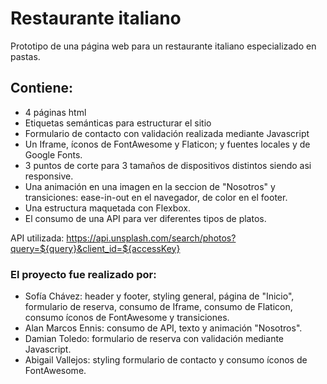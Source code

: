 # Restaurante italiano

Prototipo de una página web para un restaurante italiano especializado en pastas.

## Contiene:

- 4 páginas html
- Etiquetas semánticas para estructurar el sitio
- Formulario de contacto con validación realizada mediante Javascript
- Un Iframe, íconos de FontAwesome y Flaticon; y fuentes locales y de Google Fonts.
- 3 puntos de corte para 3 tamaños de dispositivos distintos siendo asi responsive.
- Una animación en una imagen en la seccion de "Nosotros" y transiciones: ease-in-out en el navegador, de color en el footer.
- Una estructura maquetada con Flexbox.
- El consumo de una API para ver diferentes tipos de platos.

API utilizada: https://api.unsplash.com/search/photos?query=${query}&client_id=${accessKey}

### El proyecto fue realizado por:

- Sofía Chávez: header y footer, styling general, página de "Inicio", formulario de reserva, consumo de Iframe, consumo de Flaticon, consumo íconos de FontAwesome y transiciones.
- Alan Marcos Ennis: consumo de API, texto y animación "Nosotros".
- Damian Toledo: formulario de reserva con validación mediante Javascript.
- Abigail Vallejos: styling formulario de contacto y consumo íconos de FontAwesome.
